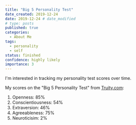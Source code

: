 ```yaml
---
title: "Big 5 Personality Test"
date_created: 2019-12-24
date: 2019-12-24 # date_modified
# type: posts
published: true
categories:
  - About Me
tags:
  - personality
  - self
status: finished
confidence: highly likely
importance: 3
---
```


I'm interested in tracking my personality test scores over time.

My scores on the "Big 5 Personality Test" from [Truity.com](https://www.truity.com/personality-test/17315/test-results/12497855):
1. Openness: 85%
2. Conscientiousness: 54%
3. Extraversion: 46%
4. Agreeableness: 75%
5. Neuroticisim: 2%